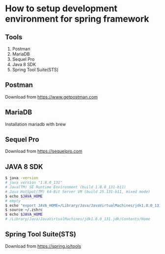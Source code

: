 # How to setup development environment for spring framework

## Tools
1. Postman
2. MariaDB
3. Sequel Pro
4. Java 8 SDK
5. Spring Tool Suite(STS)

## Postman
Download from https://www.getpostman.com

## MariaDB
Installation mariadb with brew 

## Sequel Pro
Download from https://sequelpro.com

## JAVA 8 SDK
```bash
$ java -version
# java version "1.8.0_131"
# Java(TM) SE Runtime Environment (build 1.8.0_131-b11)
# Java HotSpot(TM) 64-Bit Server VM (build 25.131-b11, mixed mode)
$ echo $JAVA_HOME
# empty
$ echo "export JAVA_HOME=/Library/Java/JavaVirtualMachines/jdk1.8.0_131.jdk/Contents/Home" >> ~/.zshrc
$ source ~/.zshrc
$ echo $JAVA_HOME
# /Library/Java/JavaVirtualMachines/jdk1.8.0_131.jdk/Contents/Home
```

## Spring Tool Suite(STS)
Download from https://spring.io/tools
